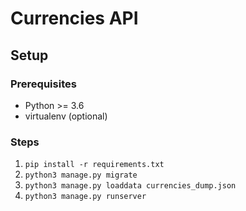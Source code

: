 # Currencies API

## Setup

### Prerequisites

- Python >= 3.6
- virtualenv (optional)

### Steps

1. `pip install -r requirements.txt`
2. `python3 manage.py migrate`
3. `python3 manage.py loaddata currencies_dump.json`
4. `python3 manage.py runserver`
